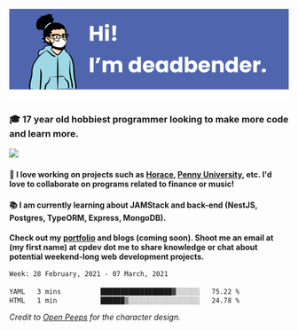 ![banner](banner.png)

### 🎓 17 year old hobbiest programmer looking to make more code and learn more.

<a href="https://twitter.com/KO4JZT"><img src="https://img.shields.io/badge/ko4jzt%20-%231DA1F2.svg?&style=for-the-badge&logo=Twitter&logoColor=white"/></a>

#### 📝 I love working on projects such as [Horace](https://github.com/knights-of-academia/horace), [Penny University](https://github.com/penny-university/penny_university), etc. I'd love to collaborate on programs related to finance or music!

#### 📚 I am currently learning about JAMStack and back-end (NestJS, Postgres, TypeORM, Express, MongoDB). 

**Check out my [portfolio](https://cpdev.me) and blogs (coming soon). Shoot me an email at (my first name) at cpdev dot me to share knowledge or chat about potential weekend-long web development projects.**



<!--START_SECTION:waka-->
```text
Week: 28 February, 2021 - 07 March, 2021

YAML   3 mins          ██████████████████▓░░░░░░   75.22 % 
HTML   1 min           ██████▒░░░░░░░░░░░░░░░░░░   24.78 % 
```
<!--END_SECTION:waka-->

*Credit to [Open Peeps](https://www.openpeeps.com/) for the character design.*
